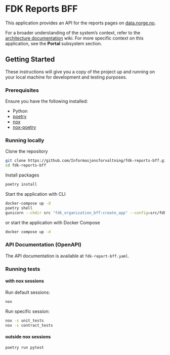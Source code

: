 # FDK Reports BFF

This application provides an API for the reports pages on [data.norge.no](https://data.norge.no/reports).

For a broader understanding of the system’s context, refer to
the [architecture documentation](https://github.com/Informasjonsforvaltning/architecture-documentation) wiki. For more
specific context on this application, see the **Portal** subsystem section.

## Getting Started

These instructions will give you a copy of the project up and running on your local machine for development and testing
purposes.

### Prerequisites

Ensure you have the following installed:

- Python
- [poetry](https://python-poetry.org/)
- [nox](https://nox.thea.codes/en/stable/)
- [nox-poetry](https://pypi.org/project/nox-poetry/)

### Running locally

Clone the repository

```sh
git clone https://github.com/Informasjonsforvaltning/fdk-reports-bff.git
cd fdk-reports-bff
```

Install packages
```sh
poetry install
```

Start the application with CLI

```sh
docker-compose up -d
poetry shell
gunicorn --chdir src "fdk_organization_bff:create_app" --config=src/fdk_organization_bff/gunicorn_config.py --worker-class aiohttp.GunicornWebWorker
```

or start the application with Docker Compose

```sh
docker compose up -d
```

### API Documentation (OpenAPI)

The API documentation is available at ```fdk-report-bff.yaml```.

### Running tests

#### with nox sessions

Run default sessions:

```sh
nox
```

Run specific session:

```sh
nox -s unit_tests
nox -s contract_tests
```

#### outside nox sessions

```sh
poetry run pytest
```
